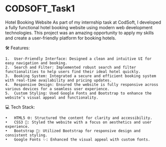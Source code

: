 # CODSOFT_Task1
Hotel Booking Website
As part of my internship task at CodSoft, I developed a fully functional hotel booking website using modern web development technologies. This project was an amazing opportunity to apply my skills and create a user-friendly platform for booking hotels.

🛠 Features:

	1.	User-Friendly Interface: Designed a clean and intuitive UI for easy navigation and booking.
	2.	Search and Filter: Implemented robust search and filter functionalities to help users find their ideal hotel quickly.
	3.	Booking System: Integrated a secure and efficient booking system with real-time availability and pricing updates.
	4.	Responsive Design: Ensured the website is fully responsive across various devices for a seamless user experience.
	5.	Custom Styling: Used Google Fonts and Bootstrap to enhance the website’s visual appeal and functionality.

💻 Tech Stack:

	•	HTML5 🌐: Structured the content for clarity and accessibility.
	•	CSS3 🎨: Styled the website with a focus on aesthetics and user experience.
	•	Bootstrap 🚀: Utilized Bootstrap for responsive design and consistent styling.
	•	Google Fonts ✨: Enhanced the visual appeal with custom fonts.
